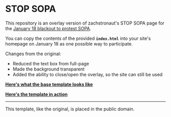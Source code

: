 # STOP SOPA

This repository is an overlay version of zachstronaut's STOP SOPA page for the [January 18 blackout to protest SOPA](http://sopastrike.com/).

You can copy the contents of the provided **`index.html`** into your site's homepage on January 18 as one possible way to participate.

Changes from the original:

 * Reduced the text box from full-page
 * Made the background transparent
 * Added the ability to close/open the overlay, so the site can still be used

[**Here's what the base template looks like**](http://www.nitrogenlogic.com/sopa.html)

[**Here's the template in action**](http://www.nitrogenlogic.com/sopaindex.html)

---

This template, like the original, is placed in the public domain.